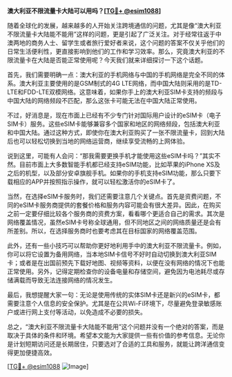 **澳大利亚不限流量卡大陆可以用吗？[[TG💪+ @esim1088](https://t.me/s/esim1088)]**

随着全球化的发展，越来越多的人开始关注跨境通信的问题，尤其是像“澳大利亚不限流量卡大陆能不能用”这样的问题，更是引起了广泛关注。对于经常往返于中澳两地的商务人士、留学生或者旅行爱好者来说，这个问题的答案不仅关乎他们的日常生活便利性，更直接影响到他们的工作和学习效率。那么，究竟澳大利亚的不限流量卡在大陆是否能正常使用呢？今天我们就来详细探讨一下这个话题。

首先，我们需要明确一点：澳大利亚的手机网络与中国的手机网络是完全不同的体系。澳大利亚主要使用的是GSM制式的4G LTE网络，而中国大陆则采用的是TD-LTE和FDD-LTE双模网络。这意味着，如果你手上的澳大利亚SIM卡支持的频段与中国大陆的网络频段不匹配，那么这张卡可能无法在中国大陆正常使用。

不过，好消息是，现在市面上已经有不少专门针对国际用户设计的eSIM卡（电子SIM卡）服务。这些eSIM卡能够兼容多个国家和地区的网络频段，包括澳大利亚和中国大陆。通过这种方式，即使你在澳大利亚购买了一张不限流量卡，回到大陆后也可以轻松切换到当地的网络运营商，继续享受流畅的上网体验。

说到这里，可能有人会问：“那我需要更换手机才能使用这些eSIM卡吗？”其实不然。目前市面上大多数智能手机都已经支持eSIM功能，比如苹果的iPhone XS及之后的机型，以及部分安卓旗舰手机。如果你的手机支持eSIM功能，那么只要下载相应的APP并按照指示操作，就可以轻松激活你的eSIM卡了。

当然，在选择eSIM卡服务时，我们还需要注意几个关键点。首先是资费问题，不同的eSIM卡服务商提供的套餐价格和服务内容可能会有很大差异。因此，在购买之前一定要仔细比较各个服务商的资费方案，看看哪个更适合自己的需求。其次是网络覆盖情况，虽然eSIM卡号称全球通用，但不同地区之间的网络质量还是会有所差别。所以，在选择服务商时也要考虑其在目标国家的网络覆盖范围。

此外，还有一些小技巧可以帮助你更好地利用手中的澳大利亚不限流量卡。例如，你可以将它设置为备用网络，当本地SIM卡信号不好时自动切换到澳大利亚SIM卡；或者是在出国前预先下载好地图、视频等资料，以便在没有网络的情况下也能正常使用。另外，记得定期检查你的设备电量和存储空间，避免因为电池耗尽或存储满载而导致无法连接网络的情况发生。

最后，我想提醒大家一句：无论是使用传统的实体SIM卡还是新兴的eSIM卡，都需要注意个人信息的安全保护。尤其是在公共Wi-Fi环境下，尽量避免登录敏感账户或进行网上支付等活动，以免造成不必要的损失。

总之，“澳大利亚不限流量卡大陆能不能用”这个问题并没有一个绝对的答案，而是取决于具体的条件和环境。希望本文能为大家提供一些有价值的参考信息。无论你是计划短期访问还是长期居住，只要选对了合适的工具和服务，就能让跨洋通信变得更加便捷高效。

[[TG💪+ @esim1088](https://t.me/s/esim1088) ![Image](https://i.postimg.cc/4NQfJmqS/Snipaste-2025-05-13-00-14-12.png)]